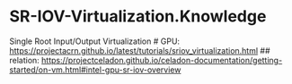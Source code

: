 # SR-IOV-Virtualization.Knowledge
Single Root Input/Output Virtualization # GPU: https://projectacrn.github.io/latest/tutorials/sriov_virtualization.html ## relation: https://projectceladon.github.io/celadon-documentation/getting-started/on-vm.html#intel-gpu-sr-iov-overview
